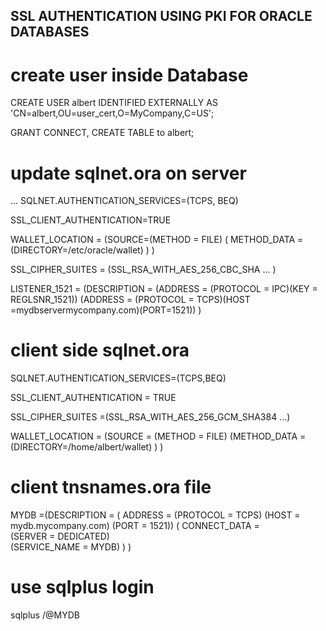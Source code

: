
## SSL AUTHENTICATION USING PKI FOR ORACLE DATABASES

# create user inside Database

CREATE USER albert IDENTIFIED EXTERNALLY AS 'CN=albert,OU=user_cert,O=MyCompany,C=US';

GRANT CONNECT, CREATE TABLE to albert;


# update sqlnet.ora on server
...
SQLNET.AUTHENTICATION_SERVICES=(TCPS, BEQ)

SSL_CLIENT_AUTHENTICATION=TRUE

WALLET_LOCATION = (SOURCE=(METHOD = FILE)
	(
		METHOD_DATA =(DIRECTORY=/etc/oracle/wallet)
	)
)

SSL_CIPHER_SUITES = (SSL_RSA_WITH_AES_256_CBC_SHA ... )

LISTENER_1521 =
	(DESCRIPTION =
		(ADDRESS = (PROTOCOL = IPC)(KEY = REGLSNR_1521))
		(ADDRESS = (PROTOCOL = TCPS)(HOST =mydbservermycompany.com)(PORT=1521))
)

# client side sqlnet.ora

SQLNET.AUTHENTICATION_SERVICES=(TCPS,BEQ)

SSL_CLIENT_AUTHENTICATION = TRUE

SSL_CIPHER_SUITES =(SSL_RSA_WITH_AES_256_GCM_SHA384 ...)

WALLET_LOCATION = (SOURCE = (METHOD = FILE)
	(METHOD_DATA =
		(DIRECTORY=/home/albert/wallet)
	)
)

# client tnsnames.ora file 

MYDB =(DESCRIPTION =
	(
		ADDRESS = 
			(PROTOCOL = TCPS)
			(HOST = mydb.mycompany.com)
			(PORT = 1521))
	(
		CONNECT_DATA =	
			(SERVER = DEDICATED)	
			(SERVICE_NAME = MYDB)
	)
)


# use sqlplus login

 sqlplus /@MYDB
 
 